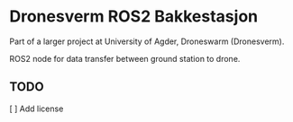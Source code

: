 # Dronesverm ROS2 Bakkestasjon

Part of a larger project at University of Agder, Droneswarm (Dronesverm).

ROS2 node for data transfer between ground station to drone.

## TODO
[ ] Add license
